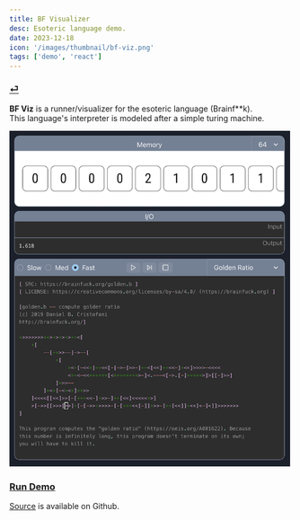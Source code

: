 ```yaml
---
title: BF Visualizer
desc: Esoteric language demo.
date: 2023-12-18
icon: '/images/thumbnail/bf-viz.png'
tags: ['demo', 'react']
---
```

### [⏎](/demos/)

__BF Viz__ is a runner/visualizer for the esoteric language (Brainf**k).<br />
This language's interpreter is modeled after a simple turing machine.

<img src="/images/demo/bf-viz.png"  width="500" alt="bf visualizer screenshot" style="">

### [Run Demo](https://storage.googleapis.com/ryjo.io/bf-viz/index.html)

<u>[Source](https://github.com/theryjo/bf-viz)</u> is available on Github.
